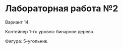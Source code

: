 Лабораторная работа №2
=====================
Вариант 14.

Контейнер 1-го уровня: бинарное дерево.

Фигура: 5-угольник.
